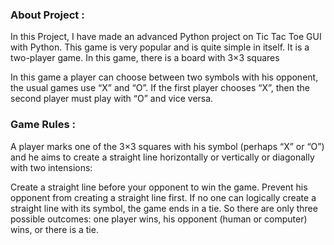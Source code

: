 ### About Project :
In this Project, I have made an advanced Python project on Tic Tac Toe GUI with Python. This game is very popular and is quite simple in itself. It is a two-player game. In this game, there is a board with 3×3 squares

In this game a player can choose between two symbols with his opponent, the usual games use “X” and “O”. If the first player chooses “X”, then the second player must play with “O” and vice versa.

### Game Rules :
A player marks one of the 3×3 squares with his symbol (perhaps “X” or “O”) and he aims to create a straight line horizontally or vertically or diagonally with two intensions:

Create a straight line before your opponent to win the game.
Prevent his opponent from creating a straight line first.
If no one can logically create a straight line with its symbol, the game ends in a tie. So there are only three possible outcomes: one player wins, his opponent (human or computer) wins, or there is a tie.